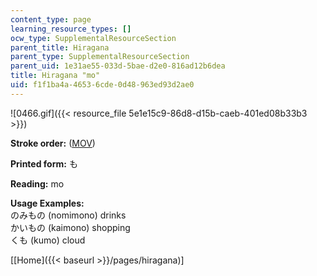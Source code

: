 ```yaml
---
content_type: page
learning_resource_types: []
ocw_type: SupplementalResourceSection
parent_title: Hiragana
parent_type: SupplementalResourceSection
parent_uid: 1e31ae55-033d-5bae-d2e0-816ad12b6dea
title: Hiragana "mo"
uid: f1f1ba4a-4653-6cde-0d48-963ed93d2ae0
---
```


![0466.gif]({{< resource_file 5e1e15c9-86d8-d15b-caeb-401ed08b33b3 >}})

**Stroke order:** ([MOV](http://www.archive.org/download/MITRES21F.01S10_HIRAGANA_CHARACTERS/0466.mov))

**Printed form:** も

**Reading:** mo

**Usage Examples:**  
のみもの (nomimono) drinks  
かいもの (kaimono) shopping  
くも (kumo) cloud

  
\[[Home]({{< baseurl >}}/pages/hiragana)\]